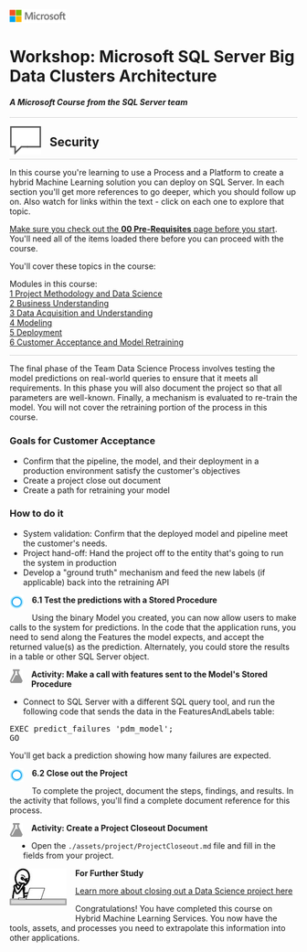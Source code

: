![](../graphics/microsoftlogo.png)

# Workshop: Microsoft SQL Server Big Data Clusters Architecture

#### <i>A Microsoft Course from the SQL Server team</i>

<p style="border-bottom: 1px solid lightgrey;"></p>

<img style="float: left; margin: 0px 15px 15px 0px;" src="../graphics/textbubble.png"> <h2>Security</h2>

<p style="border-bottom: 1px solid lightgrey;"></p>

In this course you're learning to use a Process and a Platform to create a hybrid Machine Learning solution you can deploy on SQL Server. In each section you'll get more references to go deeper, which you should follow up on. Also watch for links within the text - click on each one to explore that topic.

<a href="ML%20Services%20for%20SQL%20Server/00%20Pre-Requisites.md" target="_blank">Make sure you check out the <b>00 Pre-Requisites</b> page before you start</a>. You'll need all of the items loaded there before you can proceed with the course.

You'll cover these topics in the course:

<dl>
  <dt>Modules in this course:</dt>
  <dt><a href="ML%20Services%20for%20SQL%20Server/01%20Project%20Methodology%20and%20Data%20Science.md" target="_blank">1 Project Methodology and Data Science</a></dt>
  <dt><a href="02%20Business%20Understanding.md" target="_blank">2 Business Understanding</a></dt>
  <dt><a href="20Data%20Acquisition%20and%20Understanding.md" target="_blank">3 Data Acquisition and Understanding</a></dt>
  <dt><a href="04%20Modeling.md" target="_blank">4 Modeling</a></dt>
  <dt><a href="05%20Deployment.md" target="_blank">5 Deployment</a></dt>
  <dt><a href="06%20Customer%20Acceptance%20and%20Retraining.md" target="_blank">6 Customer Acceptance and Model Retraining</a></dt>
<dl>

<p style="border-bottom: 1px solid lightgrey;"></p>

The final phase of the Team Data Science Process involves testing the model predictions on real-world queries to ensure that it meets all requirements. In this phase you will also document the project so that all parameters are well-known. Finally, a mechanism is evaluated to re-train the model. You will not cover the retraining portion of the process in this course.

### Goals for Customer Acceptance

- Confirm that the pipeline, the model, and their deployment in a production environment satisfy the customer's objectives
- Create a project close out document
- Create a path for retraining your model

### How to do it

- System validation: Confirm that the deployed model and pipeline meet the customer's needs.
- Project hand-off: Hand the project off to the entity that's going to run the system in production
- Develop a "ground truth" mechanism and feed the new labels (if applicable) back into the retraining API

<p><img style="float: left; margin: 0px 15px 15px 0px;" src="./graphics/cortanalogo.png"><b>6.1 Test the predictions with a Stored Procedure</b></p>

Using the binary Model you created, you can now allow users to make calls to the system for predictions. In the code that the application runs, you need to send along the Features the model expects, and accept the returned value(s) as the prediction. Alternately, you could store the results in a table or other SQL Server object.

<p><img style="float: left; margin: 0px 15px 15px 0px;" src="./graphics/aml-logo.png"><b>Activity: Make a call with features sent to the Model's Stored Procedure</b></p>

- Connect to SQL Server with a different SQL query tool, and run the following code that sends the data in the FeaturesAndLabels table:

<pre>
EXEC predict_failures 'pdm_model';
GO
</pre>

You'll get back a prediction showing how many failures are expected.

<p><img style="float: left; margin: 0px 15px 15px 0px;" src="./graphics/cortanalogo.png"><b>6.2 Close out the Project</b></p>

To complete the project, document the steps, findings, and results. In the activity that follows, you'll find a complete document reference for this process.

<p><img style="float: left; margin: 0px 15px 15px 0px;" src="./graphics/aml-logo.png"><b>Activity: Create a Project Closeout Document</b></p>

- Open the `./assets/project/ProjectCloseout.md` file and fill in the fields from your project.

<p><img style="float: left; margin: 0px 15px 15px 0px;" src="./graphics/thinking.jpg"><b>For Further Study</b></p>

[Learn more about closing out a Data Science project here](https://docs.microsoft.com/en-us/azure/machine-learning/team-data-science-process/lifecycle-acceptance)

Congratulations! You have completed this course on Hybrid Machine Learning Services. You now have the tools, assets, and processes you need to extrapolate this information into other applications.
